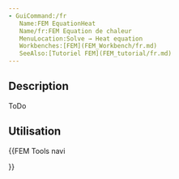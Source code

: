 ```yaml
---
- GuiCommand:/fr
   Name:FEM EquationHeat
   Name/fr:FEM Equation de chaleur
   MenuLocation:Solve → Heat equation
   Workbenches:[FEM](FEM_Workbench/fr.md)
   SeeAlso:[Tutoriel FEM](FEM_tutorial/fr.md)
---
```


## Description

ToDo

## Utilisation





{{FEM Tools navi

}}  
